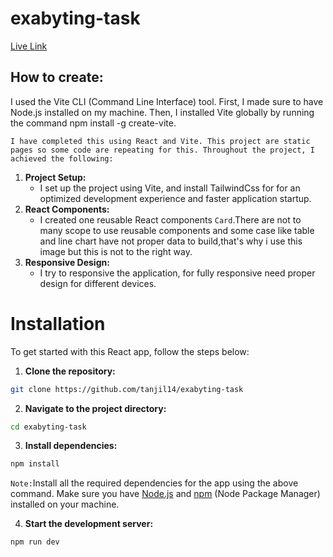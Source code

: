 # exabyting-task
[Live Link](https://exabyting.netlify.app/)
## How to create:
 I used the Vite CLI (Command Line Interface) tool. First, I made sure to have Node.js installed on my machine. Then, I installed Vite globally by running the command npm install -g create-vite.

`I have completed this using React and Vite. This project are static pages so some code are repeating for this. Throughout the project, I achieved the following:`

 1. **Project Setup:**
    - I set up the project using Vite, and install TailwindCss for for an optimized development experience and faster application startup.
 2. **React Components:**
    -  I created one reusable React components `Card`.There are not to many scope to use reusable components and some case like table and line chart have not proper data to build,that's why i use this image but this is not to the right way.  
 3. **Responsive Design:**
    -  I try to responsive the application, for fully responsive need proper design for different devices.


# Installation

To get started with this React app, follow the steps below:

1. **Clone the repository:**
```bash
git clone https://github.com/tanjil14/exabyting-task
```
2. **Navigate to the project directory:**
```bash
cd exabyting-task
```
3. **Install dependencies:**
```bash
npm install
```
`Note:`Install all the required dependencies for the app using the above command. Make sure you have [Node.js](https://nodejs.org/) and [npm](https://www.npmjs.com/) (Node Package Manager) installed on your machine.

4. **Start the development server:**
```bash
npm run dev
```